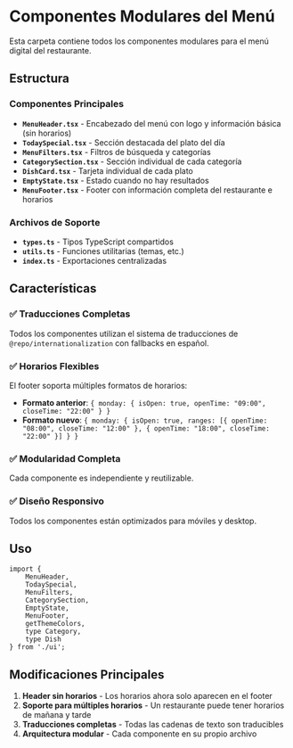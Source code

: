 # Componentes Modulares del Menú

Esta carpeta contiene todos los componentes modulares para el menú digital del restaurante.

## Estructura

### Componentes Principales

- **`MenuHeader.tsx`** - Encabezado del menú con logo y información básica (sin horarios)
- **`TodaySpecial.tsx`** - Sección destacada del plato del día
- **`MenuFilters.tsx`** - Filtros de búsqueda y categorías
- **`CategorySection.tsx`** - Sección individual de cada categoría
- **`DishCard.tsx`** - Tarjeta individual de cada plato
- **`EmptyState.tsx`** - Estado cuando no hay resultados
- **`MenuFooter.tsx`** - Footer con información completa del restaurante e horarios

### Archivos de Soporte

- **`types.ts`** - Tipos TypeScript compartidos
- **`utils.ts`** - Funciones utilitarias (temas, etc.)
- **`index.ts`** - Exportaciones centralizadas

## Características

### ✅ Traducciones Completas
Todos los componentes utilizan el sistema de traducciones de `@repo/internationalization` con fallbacks en español.

### ✅ Horarios Flexibles
El footer soporta múltiples formatos de horarios:
- **Formato anterior**: `{ monday: { isOpen: true, openTime: "09:00", closeTime: "22:00" } }`
- **Formato nuevo**: `{ monday: { isOpen: true, ranges: [{ openTime: "08:00", closeTime: "12:00" }, { openTime: "18:00", closeTime: "22:00" }] } }`

### ✅ Modularidad Completa
Cada componente es independiente y reutilizable.

### ✅ Diseño Responsivo
Todos los componentes están optimizados para móviles y desktop.

## Uso

```tsx
import {
    MenuHeader,
    TodaySpecial,
    MenuFilters,
    CategorySection,
    EmptyState,
    MenuFooter,
    getThemeColors,
    type Category,
    type Dish
} from './ui';
```

## Modificaciones Principales

1. **Header sin horarios** - Los horarios ahora solo aparecen en el footer
2. **Soporte para múltiples horarios** - Un restaurante puede tener horarios de mañana y tarde
3. **Traducciones completas** - Todas las cadenas de texto son traducibles
4. **Arquitectura modular** - Cada componente en su propio archivo 